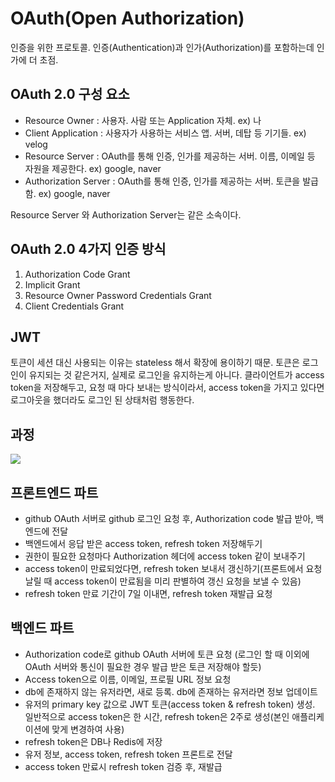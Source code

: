 # OAuth(Open Authorization)

인증을 위한 프로토콜. 인증(Authentication)과 인가(Authorization)를 포함하는데 인가에 더 초점.

## OAuth 2.0 구성 요소
- Resource Owner : 사용자. 사람 또는 Application 자체. ex) 나
- Client Application : 사용자가 사용하는 서비스 앱. 서버, 데탑 등 기기들. ex) velog
- Resource Server : OAuth를 통해 인증, 인가를 제공하는 서버. 이름, 이메일 등 자원을 제공한다. ex) google, naver
- Authorization Server : OAuth를 통해 인증, 인가를 제공하는 서버. 토큰을 발급함. ex) google, naver

Resource Server 와 Authorization Server는 같은 소속이다.

## OAuth 2.0 4가지 인증 방식
1) Authorization Code Grant
2) Implicit Grant
3) Resource Owner Password Credentials Grant
4) Client Credentials Grant

## JWT
토큰이 세션 대신 사용되는 이유는 stateless 해서 확장에 용이하기 때문. 토큰은 로그인이 유지되는 것 같은거지, 실제로 로그인을 유지하는게 아니다. 클라이언트가 access token을 저장해두고, 요청 때 마다 보내는 방식이라서, access token을 가지고 있다면 로그아웃을 했더라도 로그인 된 상태처럼 행동한다.

## 과정
<img src='https://velog.velcdn.com/images%2Fmax9106%2Fpost%2F5620524a-4359-4abd-b90c-07b65359b3ca%2F%E1%84%89%E1%85%B3%E1%84%8F%E1%85%B3%E1%84%85%E1%85%B5%E1%86%AB%E1%84%89%E1%85%A3%E1%86%BA%202021-07-12%20%E1%84%8B%E1%85%A9%E1%84%8C%E1%85%A5%E1%86%AB%204.16.43.png' />

## 프론트엔드 파트
- github OAuth 서버로 github 로그인 요청 후, Authorization code 발급 받아, 백엔드에 전달
- 백엔드에서 응답 받은 access token, refresh token 저장해두기
- 권한이 필요한 요청마다 Authorization 헤더에 access token 같이 보내주기
- access token이 만료되었다면, refresh token 보내서 갱신하기(프론트에서 요청 날릴 때 access token이 만료됨을 미리 판별하여 갱신 요청을 보낼 수 있음)
- refresh token 만료 기간이 7일 이내면, refresh token 재발급 요청

## 백엔드 파트
- Authorization code로 github OAuth 서버에 토큰 요청
(로그인 할 때 이외에 OAuth 서버와 통신이 필요한 경우 발급 받은 토큰 저장해야 할듯)
- Access token으로 이름, 이메일, 프로필 URL 정보 요청
- db에 존재하지 않는 유저라면, 새로 등록. db에 존재하는 유저라면 정보 업데이트
- 유저의 primary key 값으로 JWT 토큰(access token & refresh token) 생성. 일반적으로 access token은 한 시간, refresh token은 2주로 생성(본인 애플리케이션에 맞게 변경하여 사용)
- refresh token은 DB나 Redis에 저장
- 유저 정보, access token, refresh token 프론트로 전달
- access token 만료시 refresh token 검증 후, 재발급
